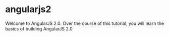 # angularjs2
Welcome to AngularJS 2.0. Over the course of this tutorial, you will learn the basics of building AngularJS 2.0

